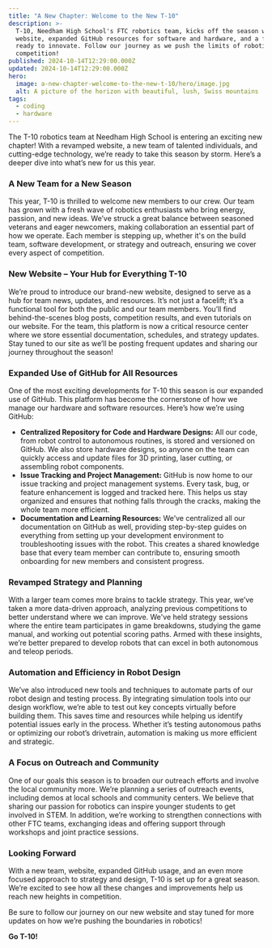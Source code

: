 ```yaml
---
title: "A New Chapter: Welcome to the New T-10"
description: >-
  T-10, Needham High School's FTC robotics team, kicks off the season with a new
  website, expanded GitHub resources for software and hardware, and a fresh team
  ready to innovate. Follow our journey as we push the limits of robotics
  competition!
published: 2024-10-14T12:29:00.000Z
updated: 2024-10-14T12:29:00.000Z
hero:
  image: a-new-chapter-welcome-to-the-new-t-10/hero/image.jpg
  alt: A picture of the horizon with beautiful, lush, Swiss mountains
tags:
  - coding
  - hardware
---
```


The T-10 robotics team at Needham High School is entering an exciting new chapter! With a revamped website, a new team of talented individuals, and cutting-edge technology, we’re ready to take this season by storm. Here’s a deeper dive into what’s new for us this year.

### A New Team for a New Season

This year, T-10 is thrilled to welcome new members to our crew. Our team has grown with a fresh wave of robotics enthusiasts who bring energy, passion, and new ideas. We’ve struck a great balance between seasoned veterans and eager newcomers, making collaboration an essential part of how we operate. Each member is stepping up, whether it's on the build team, software development, or strategy and outreach, ensuring we cover every aspect of competition.

### New Website – Your Hub for Everything T-10

We’re proud to introduce our brand-new website, designed to serve as a hub for team news, updates, and resources. It’s not just a facelift; it’s a functional tool for both the public and our team members. You’ll find behind-the-scenes blog posts, competition results, and even tutorials on our website. For the team, this platform is now a critical resource center where we store essential documentation, schedules, and strategy updates. Stay tuned to our site as we’ll be posting frequent updates and sharing our journey throughout the season!

### Expanded Use of GitHub for All Resources

One of the most exciting developments for T-10 this season is our expanded use of GitHub. This platform has become the cornerstone of how we manage our hardware and software resources. Here’s how we’re using GitHub:

- **Centralized Repository for Code and Hardware Designs:** All our code, from robot control to autonomous routines, is stored and versioned on GitHub. We also store hardware designs, so anyone on the team can quickly access and update files for 3D printing, laser cutting, or assembling robot components.
- **Issue Tracking and Project Management:** GitHub is now home to our issue tracking and project management systems. Every task, bug, or feature enhancement is logged and tracked here. This helps us stay organized and ensures that nothing falls through the cracks, making the whole team more efficient.
- **Documentation and Learning Resources:** We’ve centralized all our documentation on GitHub as well, providing step-by-step guides on everything from setting up your development environment to troubleshooting issues with the robot. This creates a shared knowledge base that every team member can contribute to, ensuring smooth onboarding for new members and consistent progress.

### Revamped Strategy and Planning

With a larger team comes more brains to tackle strategy. This year, we’ve taken a more data-driven approach, analyzing previous competitions to better understand where we can improve. We've held strategy sessions where the entire team participates in game breakdowns, studying the game manual, and working out potential scoring paths. Armed with these insights, we’re better prepared to develop robots that can excel in both autonomous and teleop periods.

### Automation and Efficiency in Robot Design

We’ve also introduced new tools and techniques to automate parts of our robot design and testing process. By integrating simulation tools into our design workflow, we’re able to test out key concepts virtually before building them. This saves time and resources while helping us identify potential issues early in the process. Whether it’s testing autonomous paths or optimizing our robot’s drivetrain, automation is making us more efficient and strategic.

### A Focus on Outreach and Community

One of our goals this season is to broaden our outreach efforts and involve the local community more. We’re planning a series of outreach events, including demos at local schools and community centers. We believe that sharing our passion for robotics can inspire younger students to get involved in STEM. In addition, we’re working to strengthen connections with other FTC teams, exchanging ideas and offering support through workshops and joint practice sessions.

### Looking Forward

With a new team, website, expanded GitHub usage, and an even more focused approach to strategy and design, T-10 is set up for a great season. We’re excited to see how all these changes and improvements help us reach new heights in competition.

Be sure to follow our journey on our new website and stay tuned for more updates on how we’re pushing the boundaries in robotics!

**Go T-10!**
